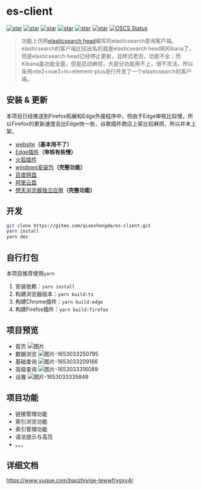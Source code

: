# es-client


[![star](https://gitee.com/qiaoshengda/es-client/badge/star.svg?theme=white)](https://gitee.com/qiaoshengda/es-client)
[![star](https://img.shields.io/github/stars/q2316367743/es-client?style=social)](https://github.com/q2316367743/es-client/)
[![star](https://up.apps.vip/storeicon/w-bright.svg)](https://a.apps.vip/d.appStore/index.html#/share?id=NdAH5w)
[![star](https://img.shields.io/badge/edge-v2.2.0-%230883d8)](https://microsoftedge.microsoft.com/addons/detail/esclient/aonamamifdfigcflbeokdndfappnmogo)
[![star](https://img.shields.io/badge/firefox-v2.2.0-%23ff3847)](https://addons.mozilla.org/addon/es-client/)
[![star](https://img.shields.io/badge/windows-v2.2.0-%2324c8db)](https://www.aliyundrive.com/s/wRg2ZS2K6ME)
[![OSCS Status](https://www.oscs1024.com/platform/badge/es-client.svg?size=small)](https://www.murphysec.com/accept?code=9a8096e0fd00acdcdb1901030f42d5d6&type=1&from=2)

> 功能上仿照[elasticsearch head](https://github.com/mobz/elasticsearch-head)编写的elasticsearch查询客户端。
> elasticsearch的客户端比较出名的就是elasticsearch head和Kibana了，但是elasticsearch head已经停止更新，且样式老旧，功能不全；而Kibana虽功能全面，但是启动麻烦，大部分功能用不上，很不灵活，所以采用vite2+vue3+ts+element-plus进行开发了一个elasticsearch的客户端。

## 安装 & 更新

本项目已经推送到Firefox拓展和Edge外接程序中，但由于Edge审核比较慢，所以Firefox的更新速度会比Edge快一些，谷歌插件商店上架比较麻烦，所以并未上架。

- [website](https://project.esion.xyz/es-client/)**（基本用不了）**
- [Edge插件](https://microsoftedge.microsoft.com/addons/detail/esclient/aonamamifdfigcflbeokdndfappnmogo)**（审核有些慢）**
- [火狐插件](https://addons.mozilla.org/addon/es-client/)
- [windows安装包](https://gitee.com/qiaoshengda/es-client/releases/tag/v1.3.0)**（完整功能）**
- [百度网盘](https://pan.baidu.com/s/1sTd8aOWai-n3hxMur11iXA?pwd=3e5t)
- [阿里云盘](https://www.aliyundrive.com/s/wRg2ZS2K6ME)
- [想天浏览器独立应用](https://a.apps.vip/d.appStore/index.html#/share?id=NdAH5w)**（完整功能）**

## 开发

```bash
git clone https://gitee.com/qiaoshengda/es-client.git
yarn install
yarn dev
```

## 自行打包

本项目推荐使用`yarn`

1. 安装依赖：`yarn install`
2. 构建浏览器版本：`yarn build:ts`
3. 构建Chrome插件：`yarn build:edge`
4. 构建Firefox插件：`yarn build:firefox`

## 项目预览

- 首页
![图片](https://static.esion.xyz/picture/%E5%9B%BE%E7%89%87.png)
- 数据浏览
![图片-1653033250795](https://static.esion.xyz/picture/%E5%9B%BE%E7%89%87-1653033250795.png)
- 基础查询
![图片-1653033209166](https://static.esion.xyz/picture/%E5%9B%BE%E7%89%87-1653033209166.png)
- 高级查询
![图片-1653033316089](https://static.esion.xyz/picture/%E5%9B%BE%E7%89%87-1653033316089.png)
- 设置
![图片-1653033335849](https://static.esion.xyz/picture/%E5%9B%BE%E7%89%87-1653033335849.png)

## 项目功能

- 链接管理功能
- 索引浏览功能
- 索引管理功能
- 语法提示与高亮
- 。。。

## 详细文档

<https://www.yuque.com/baozhiyige-tewwf/ygxv4r>
